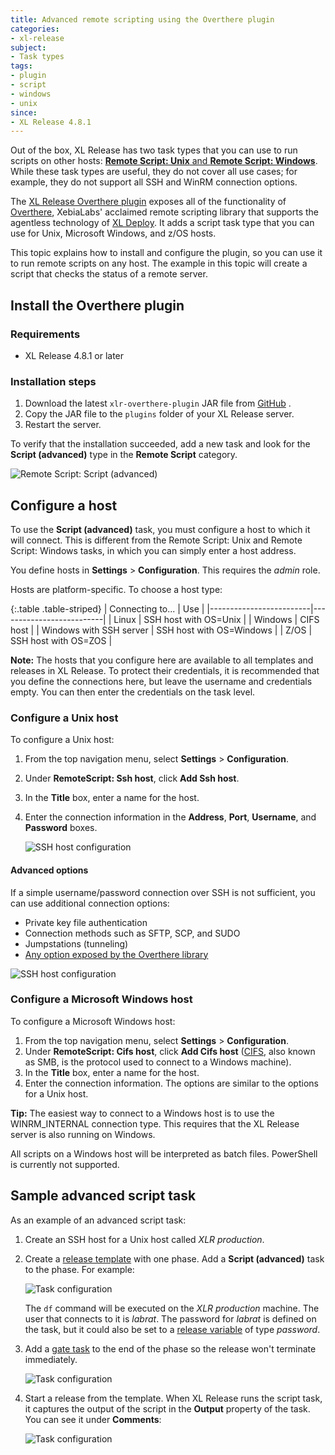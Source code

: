 ```yaml
---
title: Advanced remote scripting using the Overthere plugin
categories:
- xl-release
subject:
- Task types
tags:
- plugin
- script
- windows
- unix
since:
- XL Release 4.8.1
---
```


Out of the box, XL Release has two task types that you can use to run scripts on other hosts: [**Remote Script: Unix** and **Remote Script: Windows**](/xl-release/how-to/remote-script-plugin.html). While these task types are useful, they do not cover all use cases; for example, they do not support all SSH and WinRM connection options.

The [XL Release Overthere plugin](https://github.com/xebialabs/xlr-overthere-plugin) exposes all of the functionality of [Overthere](https://github.com/xebialabs/overthere), XebiaLabs' acclaimed remote scripting library that supports the agentless technology of [XL Deploy](/xl-deploy/index.html). It adds a script task type that you can use for Unix, Microsoft Windows, and z/OS hosts.

This topic explains how to install and configure the plugin, so you can use it to run remote scripts on any host. The example in this topic will create a script that checks the status of a remote server.

## Install the Overthere plugin

### Requirements

 * XL Release 4.8.1 or later

### Installation steps

1. Download the latest `xlr-overthere-plugin` JAR file from [GitHub](https://github.com/xebialabs/xlr-overthere-plugin/releases) .
2. Copy the JAR file to the `plugins` folder of your XL Release server.
3. Restart the server.

To verify that the installation succeeded, add a new task and look for the **Script (advanced)** type in the **Remote Script** category.

![Remote Script: Script (advanced)](../images/xlr-overthere-plugin/add-task.png)

## Configure a host

To use the **Script (advanced)** task, you must configure a host to which it will connect. This is different from the Remote Script: Unix and Remote Script: Windows tasks, in which you can simply enter a host address.

You define hosts in **Settings** > **Configuration**. This requires the *admin* role.

Hosts are platform-specific. To choose a host type:

{:.table .table-striped}
| Connecting to...        | Use                      |
|-------------------------|--------------------------|
| Linux                   | SSH host with OS=Unix    |
| Windows                 | CIFS host                |
| Windows with SSH server | SSH host with OS=Windows |
| Z/OS                    | SSH host with OS=ZOS     |

**Note:** The hosts that you configure here are available to all templates and releases in XL Release. To protect their credentials, it is recommended that you define the connections here, but leave the username and credentials empty. You can then enter the credentials on the task level.

### Configure a Unix host

To configure a Unix host:

1. From the top navigation menu, select **Settings** > **Configuration**.
1. Under **RemoteScript: Ssh host**, click **Add Ssh host**.
1. In the **Title** box, enter a name for the host.
1. Enter the connection information in the **Address**, **Port**, **Username**, and **Password** boxes.

    ![SSH host configuration](../images/xlr-overthere-plugin/ssh-configuration.png)

#### Advanced options

If a simple username/password connection over SSH is not sufficient, you can use additional connection options:
    
* Private key file authentication
* Connection methods such as SFTP, SCP, and SUDO
* Jumpstations (tunneling)
* [Any option exposed by the Overthere library](https://github.com/xebialabs/overthere#common-connection-options)  

![SSH host configuration](../images/xlr-overthere-plugin/ssh-configuration-advanced.png)

### Configure a Microsoft Windows host

To configure a Microsoft Windows host:

1. From the top navigation menu, select **Settings** > **Configuration**.
1. Under **RemoteScript: Cifs host**, click **Add Cifs host** ([CIFS](https://en.wikipedia.org/wiki/Server_Message_Block), also known as SMB, is the protocol used to connect to a Windows machine).
1. In the **Title** box, enter a name for the host.
1. Enter the connection information. The options are similar to the options for a Unix host.

**Tip:** The easiest way to connect to a Windows host is to use the WINRM_INTERNAL connection type. This requires that the XL Release server is also running on Windows.

All scripts on a Windows host will be interpreted as batch files. PowerShell is currently not supported.

## Sample advanced script task

As an example of an advanced script task:

1. Create an SSH host for a Unix host called *XLR production*.
1. Create a [release template](/xl-release/how-to/create-a-release-template.html) with one phase. Add a **Script (advanced)** task to the phase. For example:

    ![Task configuration](../images/xlr-overthere-plugin/task-definition.png)
    
    The `df` command will be executed on the *XLR production* machine. The user that connects to it is *labrat*. The password for *labrat* is defined on the task, but it could also be set to a [release variable](/xl-release/how-to/create-release-variables.html) of type *password*.

1. Add a [gate task](/xl-release/how-to/create-a-gate-task.html) to the end of the phase so the release won't terminate immediately.

    ![Task configuration](../images/xlr-overthere-plugin/release-flow.png)

1. Start a release from the template. When XL Release runs the script task, it captures the output of the script in the **Output** property of the task. You can see it under **Comments**:

    ![Task configuration](../images/xlr-overthere-plugin/task-output.png)
